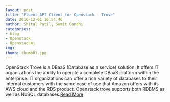 ```yaml
---
layout: post
title: "Fluent API Client for Openstack - Trove"
date: 2016-12-01 16:54:46
author: Shital Patil, Sumit Gandhi
categories: 
- blog 
- Openstack
- Openstack4j
img:
thumb: thumb01.jpg
---
```

OpenStack Trove is a DBaaS (Database as a service) solution. It offers IT organizations the ability to operate a complete DBaaS platform 
within the enterprise. IT organizations can offer a rich variety of databases to their internal customers with the same ease of use that 
Amazon offers with its AWS cloud and the RDS product. Openstack trove supports both RDBMS as well as NoSQL databases.[Read More][read-more-lnk]

[read-more-lnk]: https://www.gslab.com/fluent-api-client-for-openstack-trove/

